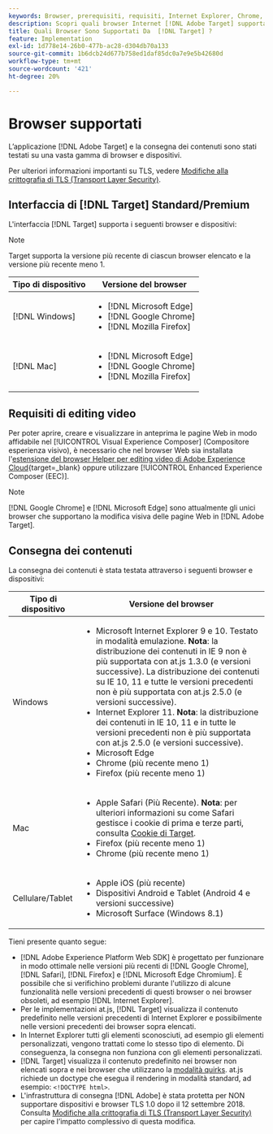 ```yaml
---
keywords: Browser, prerequisiti, requisiti, Internet Explorer, Chrome, Firefox, Safari, Android, Surface, Browser0
description: Scopri quali browser Internet [!DNL Adobe Target] supportano per la relativa interfaccia e per la distribuzione dei contenuti.
title: Quali Browser Sono Supportati Da  [!DNL Target] ?
feature: Implementation
exl-id: 1d778e14-26b0-477b-ac28-d304db70a133
source-git-commit: 1b6dcb24d677b758ed1daf85dc0a7e9e5b42680d
workflow-type: tm+mt
source-wordcount: '421'
ht-degree: 20%

---
```


# Browser supportati

L’applicazione [!DNL Adobe Target] e la consegna dei contenuti sono stati testati su una vasta gamma di browser e dispositivi.

Per ulteriori informazioni importanti su TLS, vedere [Modifiche alla crittografia di TLS (Transport Layer Security)](tls-transport-layer-security-encryption.md).

## Interfaccia di [!DNL Target] Standard/Premium

L&#39;interfaccia [!DNL Target] supporta i seguenti browser e dispositivi:

>[!NOTE]
>
>Target supporta la versione più recente di ciascun browser elencato e la versione più recente meno 1.


| Tipo di dispositivo | Versione del browser |
|--- |--- |
| [!DNL Windows] | <ul><li>[!DNL Microsoft Edge]</li><li>[!DNL Google Chrome]</li><li>[!DNL Mozilla Firefox]</li></ul> |
| [!DNL Mac] | <ul><li>[!DNL Microsoft Edge]</li><li>[!DNL Google Chrome]</li><li>[!DNL Mozilla Firefox]</li></ul> |

## Requisiti di editing video

Per poter aprire, creare e visualizzare in anteprima le pagine Web in modo affidabile nel [!UICONTROL Visual Experience Composer] (Compositore esperienza visivo), è necessario che nel browser Web sia installata l&#39;[estensione del browser Helper per editing video di Adobe Experience Cloud](https://experienceleague.adobe.com/it/docs/target/using/experiences/vec/troubleshoot-composer/visual-editing-helper-extension){target=_blank} oppure utilizzare [!UICONTROL Enhanced Experience Composer (EEC)].

>[!NOTE]
>
>[!DNL Google Chrome] e [!DNL Microsoft Edge] sono attualmente gli unici browser che supportano la modifica visiva delle pagine Web in [!DNL Adobe Target].


## Consegna dei contenuti

La consegna dei contenuti è stata testata attraverso i seguenti browser e dispositivi:

| Tipo di dispositivo | Versione del browser |
|--- |--- |
| Windows | <ul><li>Microsoft Internet Explorer 9 e 10. Testato in modalità emulazione. **Nota**: la distribuzione dei contenuti in IE 9 non è più supportata con at.js 1.3.0 (e versioni successive). La distribuzione dei contenuti su IE 10, 11 e tutte le versioni precedenti non è più supportata con at.js 2.5.0 (e versioni successive).</li><li>Internet Explorer 11. **Nota**: la distribuzione dei contenuti in IE 10, 11 e in tutte le versioni precedenti non è più supportata con at.js 2.5.0 (e versioni successive).</li><li>Microsoft Edge</li><li>Chrome (più recente meno 1)</li><li>Firefox (più recente meno 1)</li></ul> |
| Mac | <ul><li>Apple Safari (Più Recente). **Nota**: per ulteriori informazioni su come Safari gestisce i cookie di prima e terze parti, consulta [Cookie di Target](../implement/client-side/atjs/atjs-cookies.md).</li><li>Firefox (più recente meno 1)</li><li>Chrome (più recente meno 1)</li></ul> |
| Cellulare/Tablet | <ul><li>Apple iOS (più recente)</li><li>Dispositivi Android e Tablet (Android 4 e versioni successive)</li><li>Microsoft Surface (Windows 8.1)</li></ul> |

Tieni presente quanto segue:

* [!DNL Adobe Experience Platform Web SDK] è progettato per funzionare in modo ottimale nelle versioni più recenti di [!DNL Google Chrome], [!DNL Safari], [!DNL Firefox] e [!DNL Microsoft Edge Chromium]. È possibile che si verifichino problemi durante l&#39;utilizzo di alcune funzionalità nelle versioni precedenti di questi browser o nei browser obsoleti, ad esempio [!DNL Internet Explorer].
* Per le implementazioni at.js, [!DNL Target] visualizza il contenuto predefinito nelle versioni precedenti di Internet Explorer e possibilmente nelle versioni precedenti dei browser sopra elencati.
* In Internet Explorer tutti gli elementi sconosciuti, ad esempio gli elementi personalizzati, vengono trattati come lo stesso tipo di elemento. Di conseguenza, la consegna non funziona con gli elementi personalizzati.
* [!DNL Target] visualizza il contenuto predefinito nei browser non elencati sopra e nei browser che utilizzano la [modalità quirks](https://en.wikipedia.org/wiki/Quirks_mode). at.js richiede un doctype che esegua il rendering in modalità standard, ad esempio: `<!DOCTYPE html>`.
* L&#39;infrastruttura di consegna [!DNL Adobe] è stata protetta per NON supportare dispositivi e browser TLS 1.0 dopo il 12 settembre 2018. Consulta [Modifiche alla crittografia di TLS (Transport Layer Security)](../before-implement/tls-transport-layer-security-encryption.md) per capire l’impatto complessivo di questa modifica.
